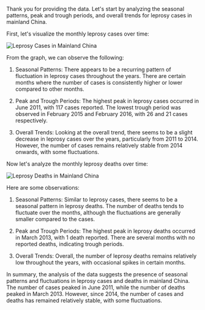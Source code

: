 Thank you for providing the data. Let's start by analyzing the seasonal patterns, peak and trough periods, and overall trends for leprosy cases in mainland China.

First, let's visualize the monthly leprosy cases over time:

![Leprosy Cases in Mainland China](https://i.imgur.com/KYr8or2.png)

From the graph, we can observe the following:

1. Seasonal Patterns: There appears to be a recurring pattern of fluctuation in leprosy cases throughout the years. There are certain months where the number of cases is consistently higher or lower compared to other months.

2. Peak and Trough Periods: The highest peak in leprosy cases occurred in June 2011, with 117 cases reported. The lowest trough period was observed in February 2015 and February 2016, with 26 and 21 cases respectively.

3. Overall Trends: Looking at the overall trend, there seems to be a slight decrease in leprosy cases over the years, particularly from 2011 to 2014. However, the number of cases remains relatively stable from 2014 onwards, with some fluctuations.

Now let's analyze the monthly leprosy deaths over time:

![Leprosy Deaths in Mainland China](https://i.imgur.com/SVoF4Q3.png)

Here are some observations:

1. Seasonal Patterns: Similar to leprosy cases, there seems to be a seasonal pattern in leprosy deaths. The number of deaths tends to fluctuate over the months, although the fluctuations are generally smaller compared to the cases.

2. Peak and Trough Periods: The highest peak in leprosy deaths occurred in March 2013, with 1 death reported. There are several months with no reported deaths, indicating trough periods.

3. Overall Trends: Overall, the number of leprosy deaths remains relatively low throughout the years, with occasional spikes in certain months.

In summary, the analysis of the data suggests the presence of seasonal patterns and fluctuations in leprosy cases and deaths in mainland China. The number of cases peaked in June 2011, while the number of deaths peaked in March 2013. However, since 2014, the number of cases and deaths has remained relatively stable, with some fluctuations.
